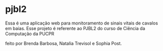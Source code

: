 # pjbl2

Essa é uma aplicação web para monitoramento de sinais vitais de cavalos em baias. Esse projeto é referente ao PJBL2 do curso de Ciência da Computação da PUCPR

feito por Brenda Barbosa, Natalia Trevisol e Sophia Post.
